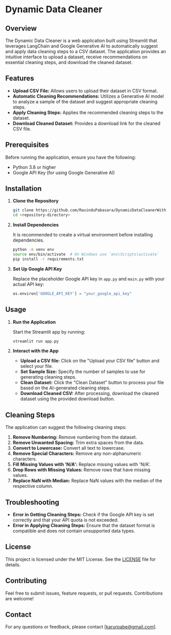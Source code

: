 
# Dynamic Data Cleaner

## Overview

The Dynamic Data Cleaner is a web application built using Streamlit that leverages LangChain and Google Generative AI to automatically suggest and apply data cleaning steps to a CSV dataset. The application provides an intuitive interface to upload a dataset, receive recommendations on essential cleaning steps, and download the cleaned dataset.

## Features

- **Upload CSV File:** Allows users to upload their dataset in CSV format.
- **Automatic Cleaning Recommendations:** Utilizes a Generative AI model to analyze a sample of the dataset and suggest appropriate cleaning steps.
- **Apply Cleaning Steps:** Applies the recommended cleaning steps to the dataset.
- **Download Cleaned Dataset:** Provides a download link for the cleaned CSV file.

## Prerequisites

Before running the application, ensure you have the following:

- Python 3.8 or higher
- Google API Key (for using Google Generative AI)

## Installation

1. **Clone the Repository**

   ```bash
   git clone https://github.com/RavinduPabasara/DynamicDataCleanerWithGemini
   cd <repository-directory>
   ```

2. **Install Dependencies**

   It is recommended to create a virtual environment before installing dependencies.

   ```bash
   python -m venv env
   source env/bin/activate  # On Windows use `env\Scripts\activate`
   pip install -r requirements.txt
   ```

3. **Set Up Google API Key**

   Replace the placeholder Google API key in `app.py` and `main.py` with your actual API key:

   ```python
   os.environ['GOOGLE_API_KEY'] = "your_google_api_key"
   ```

## Usage

1. **Run the Application**

   Start the Streamlit app by running:

   ```bash
   streamlit run app.py
   ```

2. **Interact with the App**

   - **Upload a CSV file:** Click on the "Upload your CSV file" button and select your file.
   - **Set Sample Size:** Specify the number of samples to use for generating cleaning steps.
   - **Clean Dataset:** Click the "Clean Dataset" button to process your file based on the AI-generated cleaning steps.
   - **Download Cleaned CSV:** After processing, download the cleaned dataset using the provided download button.

## Cleaning Steps

The application can suggest the following cleaning steps:

1. **Remove Numbering:** Remove numbering from the dataset.
2. **Remove Unwanted Spacing:** Trim extra spaces from the data.
3. **Convert to Lowercase:** Convert all text to lowercase.
4. **Remove Special Characters:** Remove any non-alphanumeric characters.
5. **Fill Missing Values with 'N/A':** Replace missing values with 'N/A'.
6. **Drop Rows with Missing Values:** Remove rows that have missing values.
7. **Replace NaN with Median:** Replace NaN values with the median of the respective column.

## Troubleshooting

- **Error in Getting Cleaning Steps:** Check if the Google API key is set correctly and that your API quota is not exceeded.
- **Error in Applying Cleaning Steps:** Ensure that the dataset format is compatible and does not contain unsupported data types.

## License

This project is licensed under the MIT License. See the [LICENSE](LICENSE) file for details.

## Contributing

Feel free to submit issues, feature requests, or pull requests. Contributions are welcome!

## Contact

For any questions or feedback, please contact [karurpabe@gmail.com].

```

